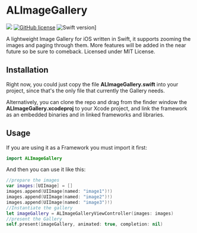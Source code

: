 # ALImageGallery

![](https://travis-ci.org/aldoram5/ALImageGallery.svg?branch=master) 
[![GitHub license](https://img.shields.io/github/license/aldoram5/ALImageGallery.svg)](https://github.com/aldoram5/ALImageGallery/blob/master/LICENSE)
![Swift version](https://img.shields.io/badge/swift-4-blue.svg)]

A lightweight Image Gallery for iOS written in Swift, it supports zooming the images and paging through them. 
More features will be added in the near future so be sure to comeback.
Licensed under MIT License.


## Installation 

Right now, you could just copy the file **ALImageGallery.swift** into your project, since that's the only file that currently the Gallery needs.

Alternatively, you can clone the repo and drag from the finder window the **ALImageGallery.xcodeproj** to your Xcode project, and link the framework as an embedded binaries and in linked frameworks and libraries.

## Usage

If you are using it as a Framework you must import it first:

```swift
import ALImageGallery
```
And then you can use it like this:

```swift
//prepare the images
var images:[UIImage] = []
images.append(UIImage(named: "image1")!)
images.append(UIImage(named: "image2")!)
images.append(UIImage(named: "image3")!)
//Instantiate the gallery
let imageGallery = ALImageGalleryViewController(images: images)
//present the Gallery
self.present(imageGallery, animated: true, completion: nil)
```


